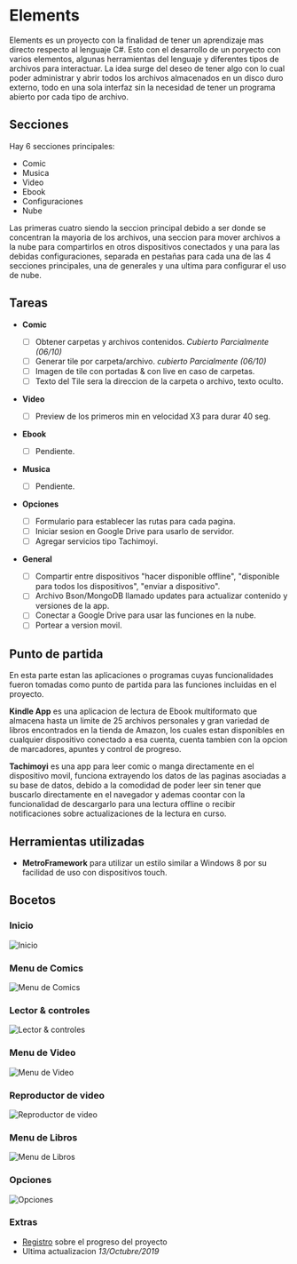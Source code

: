 ﻿# Elements

Elements es un proyecto con la finalidad de tener un aprendizaje mas directo respecto al lenguaje C#.
Esto con el desarrollo de un poryecto con varios elementos, algunas herramientas del lenguaje y diferentes tipos de archivos para interactuar.
La idea surge del deseo de tener algo con lo cual poder administrar y abrir todos los archivos almacenados en un disco duro externo, todo en una sola interfaz sin la necesidad de tener un programa abierto por cada tipo de archivo.

## Secciones

Hay 6 secciones principales:

* Comic
* Musica
* Video
* Ebook
* Configuraciones
* Nube

Las primeras cuatro siendo la seccion principal debido a ser donde se concentran la mayoria de los archivos, una seccion para mover archivos a la nube para compartirlos en otros dispositivos conectados y una para las debidas configuraciones, separada en pestañas para cada una de las 4 secciones principales, una de generales y una ultima para configurar el uso de nube.

## Tareas

- **Comic**

	- [ ] Obtener carpetas y archivos contenidos.
		*Cubierto Parcialmente (06/10)*
	- [ ] Generar tile por carpeta/archivo.
	*cubierto Parcialmente (06/10)*
	- [ ] Imagen de tile con portadas & con live en caso de carpetas.
	- [ ] Texto del Tile sera la direccion de la carpeta o archivo, texto oculto.

- **Video**

	- [ ] Preview de los primeros min en velocidad X3 para durar 40 seg.

- **Ebook**

	- [ ] Pendiente.

- **Musica**

	- [ ] Pendiente.

- **Opciones**

	- [ ] Formulario para establecer las rutas para cada pagina.
	- [ ] Iniciar sesion en Google Drive para usarlo de servidor.
	- [ ] Agregar servicios tipo Tachimoyi.

- **General**

	- [ ] Compartir entre dispositivos "hacer disponible offline", "disponible para todos los dispositivos", "enviar a dispositivo".
	- [ ] Archivo Bson/MongoDB llamado updates para actualizar contenido y versiones de la app.
	- [ ] Conectar a Google Drive para usar las funciones en la nube.
	- [ ] Portear a version movil.

## Punto de partida

En esta parte estan las aplicaciones o programas cuyas funcionalidades fueron tomadas como punto de partida para las funciones incluidas en el proyecto.

**Kindle App** es una aplicacion de lectura de Ebook multiformato que almacena hasta un limite de 25 archivos personales y gran variedad de libros encontrados en la tienda de Amazon, los cuales estan disponibles en cualquier dispositivo conectado a esa cuenta, cuenta tambien con la opcion de marcadores, apuntes y control de progreso.

**Tachimoyi** es una app para leer comic o manga directamente en el dispositivo movil, funciona extrayendo los datos de las paginas asociadas a su base de datos, debido a la comodidad de poder leer sin tener que buscarlo directamente en el navegador y ademas coontar con la funcionalidad de descargarlo para una lectura offline o recibir notificaciones sobre actualizaciones de la lectura en curso.

## Herramientas utilizadas
* **MetroFramework** para utilizar un estilo similar a Windows 8 por su facilidad de uso con dispositivos touch.

## Bocetos
### Inicio
![Inicio](/Elements/Bocetos/Boceto/Diapositiva1.PNG)
### Menu de Comics
![Menu de Comics](/Elements/Bocetos/Boceto/Diapositiva2.PNG)
### Lector & controles
![Lector & controles](/Elements/Bocetos/Boceto/Diapositiva3.PNG)
### Menu de Video
![Menu de Video](/Elements/Bocetos/Boceto/Diapositiva4.PNG)
### Reproductor de video
![Reproductor de video](/Elements/Bocetos/Boceto/Diapositiva5.PNG)
### Menu de Libros
![Menu de Libros](/Elements/Bocetos/Boceto/Diapositiva6.PNG)
### Opciones
![Opciones](/Elements/Bocetos/Boceto/Diapositiva8.PNG)

### Extras
 * [Registro](https://github.com/JuanHeza/Elements/blob/master/Elements/Registro.txt) sobre el progreso del proyecto 
 * Ultima actualizacion *13/Octubre/2019*
